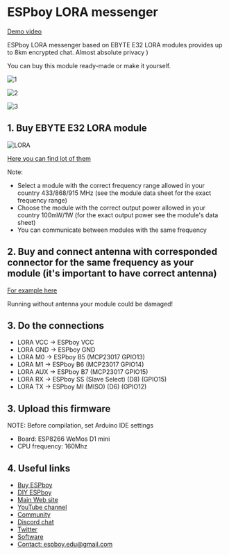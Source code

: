 # ESPboy LORA messenger

[Demo video](https://www.youtube.com/watch?v=gTPbAHR1Q_A)

ESPboy LORA messenger based on EBYTE E32 LORA modules provides up to 8km encrypted chat. 
Almost absolute privacy ) 

You can buy this module ready-made or make it yourself.

![1](pics/ESPboy_LORA_1.jpg)

![2](pics/ESPboy_LORA_2.jpg)

![3](pics/ESPboy_LORA_3.jpg)


## 1. Buy EBYTE E32 LORA module

![LORA](pics/e32_ebyte.jpeg)

[Here you can find lot of them](https://aliexpress.ru/item/32791508935.html?sku_id=63827064437&spm=a2g2w.productlist.0.0.53ee4d19KkH6VF)

Note:
- Select a module with the correct frequency range allowed in your country 433/868/915 MHz (see the module data sheet for the exact frequency range)
- Choose the module with the correct output power allowed in your country 100mW/1W (for the exact output power see the module's data sheet)
- You can communicate between modules with the same frequency


## 2. Buy and connect antenna with corresponded connector for the same frequency as your module (it's important to have correct antenna)

[For example here](https://www.aliexpress.com/store/group/Communication-Antenna/2798183_10000000863529.html?spm=a2g2w.detail.1000061.18.6d5a5c141aJGCI&_ga=2.178958308.1747976162.1633989151-433412991.1633989151)

Running without antenna your module could be damaged!


## 3. Do the connections

- LORA VCC -> ESPboy VCC
- LORA GND -> ESPboy GND
- LORA M0  -> ESPboy B5 (MCP23017 GPIO13)  
- LORA M1  -> ESPboy B6 (MCP23017 GPIO14) 
- LORA AUX -> ESPboy B7 (MCP23017 GPIO15)
- LORA RX  -> ESPboy SS (Slave Select) (D8) (GPIO15)
- LORA TX  -> ESPboy MI (MISO) (D6) (GPIO12)


## 3. Upload this firmware

NOTE: Before compilation, set Arduino IDE settings

-  Board:  ESP8266 WeMos D1 mini
-  CPU frequency: 160Mhz

## 4. Useful links

- [Buy ESPboy](https://www.tindie.com/products/23910/)
- [DIY ESPboy](https://easyeda.com/ESPboy)
- [Main Web site](https://www.espboy.com)
- [YouTube channel](https://www.youtube.com/c/ESPboy)
- [Community](https://community.espboy.com)
- [Discord chat](https://discord.gg/kXfDQpX)
- [Twitter](https://twitter.com/ESPboy_edu)
- [Software](https://github.com/ESPboy-edu)
- [Contact: espboy.edu@gmail.com](mailto:espboy.edu@gmail.com)


